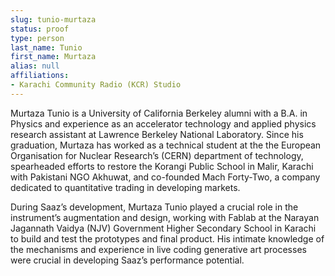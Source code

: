 ```yaml
---
slug: tunio-murtaza
status: proof
type: person
last_name: Tunio
first_name: Murtaza
alias: null
affiliations:
- Karachi Community Radio (KCR) Studio
---
```


Murtaza Tunio is a University of California Berkeley alumni with a B.A. in Physics and
experience as an accelerator technology and applied physics research assistant at Lawrence
Berkeley National Laboratory. Since his graduation, Murtaza has worked as a technical
student at the the European Organisation for Nuclear Research’s (CERN) department of
technology, spearheaded efforts to restore the Korangi Public School in Malir, Karachi with
Pakistani NGO Akhuwat, and co-founded Mach Forty-Two, a company dedicated to
quantitative trading in developing markets.

During Saaz’s development, Murtaza Tunio played a crucial role in the instrument’s
augmentation and design, working with Fablab at the Narayan Jagannath Vaidya (NJV)
Government Higher Secondary School in Karachi to build and test the prototypes and final
product. His intimate knowledge of the mechanisms and experience in live coding
generative art processes were crucial in developing Saaz’s performance potential.
